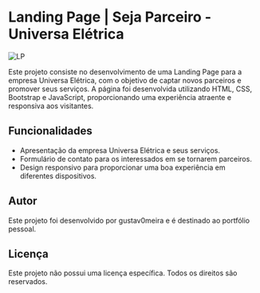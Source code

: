 # Landing Page | Seja Parceiro - Universa Elétrica

![LP](https://i.ibb.co/jL9ytpK/localhost-seja-parceiro.png)

Este projeto consiste no desenvolvimento de uma Landing Page para a empresa Universa Elétrica, com o objetivo de captar novos parceiros e promover seus serviços. A página foi desenvolvida utilizando HTML, CSS, Bootstrap e JavaScript, proporcionando uma experiência atraente e responsiva aos visitantes.

## Funcionalidades

- Apresentação da empresa Universa Elétrica e seus serviços.
- Formulário de contato para os interessados em se tornarem parceiros.
- Design responsivo para proporcionar uma boa experiência em diferentes dispositivos.

## Autor

Este projeto foi desenvolvido por gustav0meira e é destinado ao portfólio pessoal.

## Licença

Este projeto não possui uma licença específica. Todos os direitos são reservados.
